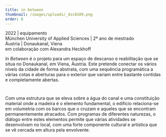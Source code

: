 ```yaml
---
title: in between
thumbnail: /images/uploads/_dsc0109.png
order: 0
---
```


<section class="section-undefined-aligned">

2022 | equipamento\
München University of Applied Sciences | 2º ano de mestrado\
Áustria | Donaukanal, Viena\
em colaboração com Alexandra Heckhoff
</section>


<section class="section-undefined-aligned">

*In Between* é o projeto para um espaço de descanso e reabilitação que se situa no Donaukanal, em Viena, Áustria. Este pretende conectar os vários níveis da cidade de forma abstrata, com uma sequência programática a várias cotas e aberturas para o exterior que variam entre bastante contidas e completamente abertas.
</section>

![]()

![]()


<section class="section-undefined-aligned">

Com uma estrutura que se eleva sobre a água do canal e uma constituição material onde a madeira é o elemento fundamental, o edifício relaciona-se em volumetria com os barcos que o cruzam e aqueles que se encontram permanentemente atracados. Com programas de diferentes naturezas, o diálogo entre estes elementos permite que várias atividades se desenvolvam no local, com uma forte componente cultural e artística que se vê cercada em altura pela envolvente.
</section>
